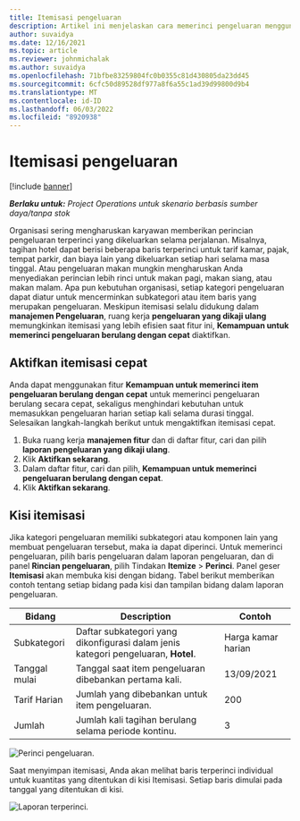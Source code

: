 ```yaml
---
title: Itemisasi pengeluaran
description: Artikel ini menjelaskan cara memerinci pengeluaran menggunakan ruang kerja Pengeluaran yang dikaji ulang.
author: suvaidya
ms.date: 12/16/2021
ms.topic: article
ms.reviewer: johnmichalak
ms.author: suvaidya
ms.openlocfilehash: 71bfbe83259804fc0b0355c81d430805da23dd45
ms.sourcegitcommit: 6cfc50d89528df977a8f6a55c1ad39d99800d9b4
ms.translationtype: MT
ms.contentlocale: id-ID
ms.lasthandoff: 06/03/2022
ms.locfileid: "8920938"
---
```

# <a name="expense-itemization"></a>Itemisasi pengeluaran

[!include [banner](../includes/banner.md)]

_**Berlaku untuk:** Project Operations untuk skenario berbasis sumber daya/tanpa stok_

Organisasi sering mengharuskan karyawan memberikan perincian pengeluaran terperinci yang dikeluarkan selama perjalanan. Misalnya, tagihan hotel dapat berisi beberapa baris terperinci untuk tarif kamar, pajak, tempat parkir, dan biaya lain yang dikeluarkan setiap hari selama masa tinggal. Atau pengeluaran makan mungkin mengharuskan Anda menyediakan perincian lebih rinci untuk makan pagi, makan siang, atau makan malam. Apa pun kebutuhan organisasi, setiap kategori pengeluaran dapat diatur untuk mencerminkan subkategori atau item baris yang merupakan pengeluaran. Meskipun itemisasi selalu didukung dalam **manajemen Pengeluaran**, ruang kerja **pengeluaran yang dikaji ulang** memungkinkan itemisasi yang lebih efisien saat fitur ini, **Kemampuan untuk memerinci pengeluaran berulang dengan cepat** diaktifkan.  

## <a name="enable-quick-itemization"></a>Aktifkan itemisasi cepat 

Anda dapat menggunakan fitur **Kemampuan untuk memerinci item pengeluaran berulang dengan cepat** untuk memerinci pengeluaran berulang secara cepat, sekaligus menghindari kebutuhan untuk memasukkan pengeluaran harian setiap kali selama durasi tinggal. Selesaikan langkah-langkah berikut untuk mengaktifkan itemisasi cepat.

1. Buka ruang kerja **manajemen fitur** dan di daftar fitur, cari dan pilih **laporan pengeluaran yang dikaji ulang**. 
2. Klik **Aktifkan sekarang**. 
3. Dalam daftar fitur, cari dan pilih, **Kemampuan untuk memerinci pengeluaran berulang dengan cepat**.
4. Klik **Aktifkan sekarang**. 

## <a name="itemization-grid"></a>Kisi itemisasi 

Jika kategori pengeluaran memiliki subkategori atau komponen lain yang membuat pengeluaran tersebut, maka ia dapat diperinci. Untuk memerinci pengeluaran, pilih baris pengeluaran dalam laporan pengeluaran, dan di panel **Rincian pengeluaran**, pilih Tindakan **Itemize** > **Perinci**. Panel geser **Itemisasi** akan membuka kisi dengan bidang. Tabel berikut memberikan contoh tentang setiap bidang pada kisi dan tampilan bidang dalam laporan pengeluaran. 

|     Bidang          |     Description                                                                                  |     Contoh              |
|--------------------|--------------------------------------------------------------------------------------------------|--------------------------|
|     Subkategori    |     Daftar subkategori yang dikonfigurasi dalam jenis kategori pengeluaran, **Hotel**.             |     Harga kamar harian      |
|     Tanggal mulai     |     Tanggal saat item pengeluaran dibebankan pertama kali.                                           |     13/09/2021           |
|     Tarif Harian     |     Jumlah yang dibebankan untuk item pengeluaran.                                                    |     200                  |
|     Jumlah       |     Jumlah kali tagihan berulang selama periode kontinu.                       |     3                    |

![Perinci pengeluaran.](media/Itemization%20screen%201.png)

Saat menyimpan itemisasi, Anda akan melihat baris terperinci individual untuk kuantitas yang ditentukan di kisi Itemisasi. Setiap baris dimulai pada tanggal yang ditentukan di kisi.

![Laporan terperinci.](media/Itemization%20screen%202.png)

